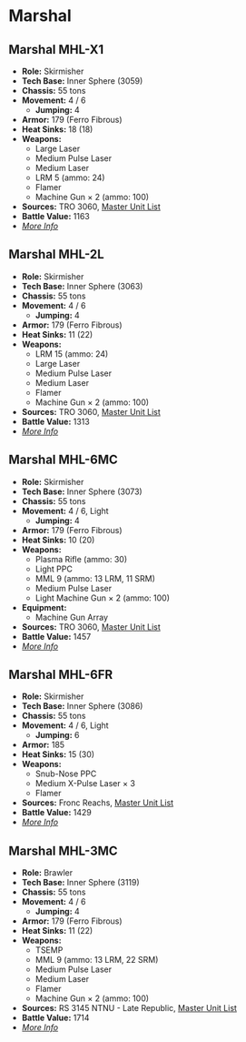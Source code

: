 # Marshal
## Marshal MHL-X1
- **Role:** Skirmisher
- **Tech Base:** Inner Sphere (3059)
- **Chassis:** 55 tons
- **Movement:** 4 / 6
  - **Jumping:** 4
- **Armor:** 179 (Ferro Fibrous)
- **Heat Sinks:** 18 (18)
- **Weapons:**
  - Large Laser
  - Medium Pulse Laser
  - Medium Laser
  - LRM 5 (ammo: 24)
  - Flamer
  - Machine Gun × 2 (ammo: 100)
- **Sources:** TRO 3060, [Master Unit List](http://masterunitlist.info/Unit/Details/2090/marshal-mhl-x1)
- **Battle Value:** 1163
- [*More Info*](marshal/marshal_mhl-x1.md)

## Marshal MHL-2L
- **Role:** Skirmisher
- **Tech Base:** Inner Sphere (3063)
- **Chassis:** 55 tons
- **Movement:** 4 / 6
  - **Jumping:** 4
- **Armor:** 179 (Ferro Fibrous)
- **Heat Sinks:** 11 (22)
- **Weapons:**
  - LRM 15 (ammo: 24)
  - Large Laser
  - Medium Pulse Laser
  - Medium Laser
  - Flamer
  - Machine Gun × 2 (ammo: 100)
- **Sources:** TRO 3060, [Master Unit List](http://masterunitlist.info/Unit/Details/2088/marshal-mhl-2l)
- **Battle Value:** 1313
- [*More Info*](marshal/marshal_mhl-2l.md)

## Marshal MHL-6MC
- **Role:** Skirmisher
- **Tech Base:** Inner Sphere (3073)
- **Chassis:** 55 tons
- **Movement:** 4 / 6, Light
  - **Jumping:** 4
- **Armor:** 179 (Ferro Fibrous)
- **Heat Sinks:** 10 (20)
- **Weapons:**
  - Plasma Rifle (ammo: 30)
  - Light PPC
  - MML 9 (ammo: 13 LRM, 11 SRM)
  - Medium Pulse Laser
  - Light Machine Gun × 2 (ammo: 100)
- **Equipment:**
  - Machine Gun Array
- **Sources:** TRO 3060, [Master Unit List](http://masterunitlist.info/Unit/Details/2089/marshal-mhl-6mc)
- **Battle Value:** 1457
- [*More Info*](marshal/marshal_mhl-6mc.md)

## Marshal MHL-6FR
- **Role:** Skirmisher
- **Tech Base:** Inner Sphere (3086)
- **Chassis:** 55 tons
- **Movement:** 4 / 6, Light
  - **Jumping:** 6
- **Armor:** 185
- **Heat Sinks:** 15 (30)
- **Weapons:**
  - Snub-Nose PPC
  - Medium X-Pulse Laser × 3
  - Flamer
- **Sources:** Fronc Reachs, [Master Unit List](http://masterunitlist.info/Unit/Details/7698/marshal-mhl-6fr)
- **Battle Value:** 1429
- [*More Info*](marshal/marshal_mhl-6fr.md)

## Marshal MHL-3MC
- **Role:** Brawler
- **Tech Base:** Inner Sphere (3119)
- **Chassis:** 55 tons
- **Movement:** 4 / 6
  - **Jumping:** 4
- **Armor:** 179 (Ferro Fibrous)
- **Heat Sinks:** 11 (22)
- **Weapons:**
  - TSEMP
  - MML 9 (ammo: 13 LRM, 22 SRM)
  - Medium Pulse Laser
  - Medium Laser
  - Flamer
  - Machine Gun × 2 (ammo: 100)
- **Sources:** RS 3145 NTNU - Late Republic, [Master Unit List](http://masterunitlist.info/Unit/Details/6895/marshal-mhl-3mc)
- **Battle Value:** 1714
- [*More Info*](marshal/marshal_mhl-3mc.md)

